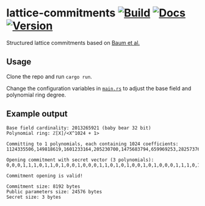 # lattice-commitments [![Build](https://img.shields.io/circleci/build/github/chancehudson/lattice-commitments/main)](https://dl.circleci.com/status-badge/redirect/gh/chancehudson/lattice-commitments/tree/main) [![Docs](https://img.shields.io/docsrs/lattice-commitments)](https://docs.rs/lattice-commitments) [![Version](https://img.shields.io/crates/v/lattice-commitments)](https://crates.io/crates/lattice-commitments)

Structured lattice commitments based on [Baum et al.](https://eprint.iacr.org/2016/997.pdf)

## Usage

Clone the repo and run `cargo run`.

Change the configuration variables in [`main.rs`](./src/main.rs#L19) to adjust the base field and polynomial ring degree.

## Example output

```
Base field cardinality: 2013265921 (baby bear 32 bit)
Polynomial ring: ℤ[X]/<X^1024 + 1>

Committing to 1 polynomials, each containing 1024 coefficients:
1124335506,149818619,1601233164,205230700,1475683794,659969253,282573766,1962836835,893421200,512127742,185294682,780911461,82017087,1974806903,1904974401,1567299238,333737732,433543762,1300045461,1587965164,52563316,254413285,194076911,358654244,178023259...

Opening commitment with secret vector (3 polynomials):
0,0,0,1,1,1,0,1,1,0,1,0,0,1,0,0,0,1,1,0,1,0,1,0,0,1,0,1,0,0,0,1,1,1,0,1,0,1,1,1,1,0,0,0,1,1,1,1,1,1,1,1,1,1,1,0,1,0,0,0,1,1,1,1,0,1,0,0,1,1,1,1,0,0,0,0,0,0,1,0,0,0,1,1,1,1,1,0,1,1,0,1,0,0,0,1,0,1,0,1,1,0,1,1,0,1,0,1,0,0,1,0,1,1,1,0,1,1,1,0,0,1,0,1,1,1,0,1,...

Commitment opening is valid!

Commitment size: 8192 bytes
Public parameters size: 24576 bytes
Secret size: 3 bytes
```
